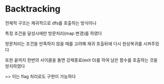 # Backtracking

전체적 구조는 재귀적으로 dfs를 호출하는 방식이나

특정 조건을 달성시에만 방문처리(map 변경)를 하였다

방문처리는 조건을 만족하지 않을 때를 고려해 재귀 호출뒤에 다시 원상복귀를 시켜주었다

또한 끝까지 한번의 사이클을 돌면 강제종료(exit 0)를 하여 남은 함수를 호출하는 것을 방지하였다

=> 이는 flag 처리로도 구현이 가능하다